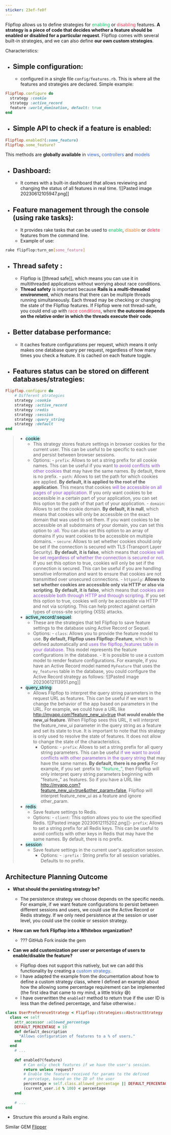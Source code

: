 ```yaml
---
sticker: 23ef-fe0f
---
```

Flipflop allows us to define strategies for <span style='color:#20bf6b'>enabling</span> or <span style='color:#eb3b5a'>disabling</span> features. **A strategy is a piece of code that decides whether a feature should be enabled or disabled for a particular request**. Flipflop comes with several built-in strategies, and we can also define **our own custom strategies**.

Characteristics:

- ## Simple configuration: 
	- configured in a single file `config/features.rb`. This is where all the features and strategies are declared. Simple example:
```rb
Flipflop.configure do
  strategy :cookie
  strategy :active_record
  feature :world_domination, default: true
end
```

- ## Simple API to check if a feature is enabled:
```rb
Flipflop.enabled?(:some_feature)  
Flipflop.some_feature?            
```
This methods are **globally available** in <span style='color:#3867d6'>views</span>, <span style='color:#3867d6'>controllers</span> and <span style='color:#3867d6'>models</span>

- ## Dashboard: 
	- It comes with a built-in dashboard that allows reviewing and changing the status of all features in real time.
![[Pasted image 20230612105947.png]]

- ## Feature management through the console (using rake tasks): 
	- It provides rake tasks that can be used to <span style='color:#20bf6b'>enable</span>, <span style='color:#fa8231'>disable</span> or <span style='color:#eb3b5a'>delete</span> features from the command line. 
	- Example of use:
```bash
rake flipflop:turn_on[some_feature]
```

- ## Thread safety : 
	- Flipflop is [[thread safe]], which means you can use it in multithreaded applications without worrying about race conditions.
	- **Thread safety** is important because **Rails is a multi-threaded environment**, which means that there can be multiple threads running simultaneously. Each thread may be checking or changing the state of the Flipflop features. 
	  If Flipflop were not thread-safe, you could end up with <span style='color:#eb3b5a'>race conditions</span>, where **the outcome depends on the relative order in which the threads execute their code**. 

- ## Better database performance:
	- It caches feature configurations per request, which means it only makes one database query per request, regardless of how many times you check a feature. It is cached on each feature toggle.

- ## Features status can be stored on different databases/strategies:
```rb
Flipflop.configure do 
	# Different strategies
	strategy :cookie
	strategy :active_record
	strategy :redis
	strategy :session
	strategy :query_string
	strategy :default 
end
```

> - <mark style='background:#ABF7F7A6'>cookie</mark>:
> 	- This strategy stores feature settings in browser cookies for the current user. This can be useful to be specific to each user and persist between browser sessions.
> 	- Options:
> 			- `prefix`: Allows to set a string prefix for all cookie names. This can be useful if you want <span style='color:#8854d0'>to avoid conflicts with other cookies</span> that may have the same names. By default, there is no prefix.
> 			- `path`: Allows to set the path for which cookies are applied. **By default, it is applied to the root of the application**. This means that cookies <span style='color:#8854d0'>will be accessible on all pages of your application</span>. If you only want cookies to be accessible in a certain part of your application, you can set this option to the path of that part of your application.
> 			- `domain`: Allows to set the cookie domain. **By default, it is null**, which means that cookies will only be accessible on the exact domain that was used to set them. If you want cookies to be accessible on all subdomains of your domain, you can set this option to <span style='color:#8854d0'>:all</span>. You can also set this option to an array of domains if you want cookies to be accessible on multiple domains.
> 			- `secure`: Allows to set whether cookies should only be set if the connection is secured with TLS (Transport Layer Security). **By default, it is false**, which means that <span style='color:#8854d0'>cookies will be set regardless of whether the connection is secured or not</span>. If you set this option to true, cookies will only be set if the connection is secured. This can be useful if you are handling sensitive information and want to ensure that cookies are not transmitted over unsecured connections.
> 			- `httponly`: **Allows to set whether cookies are accessible only via HTTP or also via scripting**. **By default, it is false**, which means that <span style='color:#8854d0'>cookies are accessible both through HTTP and through scripting</span>. If you set this option to true, cookies will only be accessible via HTTP and not via scripting. This can help protect against certain types of cross-site scripting (XSS) attacks.
> - <mark style='background:#ABF7F7A6'>active_record/:sequel</mark>: 
> 	- These are the strategies that tell Flipflop to save feature settings to the database using Active Record or Sequel.
> 	- Options:
> 			- `class`: Allows you to provide the feature model to use. **By default, Flipflop uses Flipflop::Feature**, which is defined automatically and <span style='color:#8854d0'>uses the flipflop_features table in your database</span>. This model represents the feature configurations in the database.
> 			- It is possible to use a custom model to render feature configurations. For example, if you have an Active Record model named `MyFeature` that uses the `my_features` table in the database, you could configure the Active Record strategy as follows:
> 			![[Pasted image 20230612113951.png]]
>- <mark style='background:#ABF7F7A6'>query_string</mark>: 
>	- Allows Flipflop to interpret the query string parameters in the request URL as features. This can be useful if we want to change the behavior of the app based on parameters in the URL.
>	  For example, we could have a URL like http://myapp.com?feature_new_ui=true **that would enable the new_ui feature**. When Flipflop sees this URL, it will interpret the feature_new_ui parameter in the query string as a feature and set its state to true.
>	  It is important to note that this strategy is only used to resolve the state of features. It does not allow to change the state of the characteristics. 
>	  - Options:
>			  - `prefix`: Allows to set a string prefix for all query string parameters. This can be useful <span style='color:#8854d0'>if we want to avoid conflicts with other parameters in the query string</span> that may have the same names. **By default, there is no prefix**
>			    For example, if you set :prefix to <span style='color:#20bf6b'>"feature_"</span>, then Flipflop will only interpret query string parameters beginning with "feature_" as features. So if you have a URL like http://myapp.com?feature_new_ui=true&other_param=false, Flipflop will interpret feature_new_ui as a feature and ignore other_param.
>- <mark style='background:#ABF7F7A6'>redis</mark>:
>	- Save feature settings to Redis.
>	- Options:
>			- `client`: This option allows you to use the specified Redis.				![[Pasted image 20230612115202.png]]- `prefix`: Allows to set a string prefix for all Redis keys. This can be useful to avoid conflicts with other keys in Redis that may have the same names. By default, there is no prefix.
>- <mark style='background:#ABF7F7A6'>session</mark>:
>	- Save feature settings in the current user's application session.
>		- Options:
>				- `:prefix` : String prefix for all session variables. Defaults to no prefix.





## Architecture Planning Outcome 

* **What should the persisting strategy be?** 
	* The persistence strategy we choose depends on the specific needs. For example, if we want feature configurations to persist between different sessions and users, we could use the Active Record or Redis strategy. If we only need persistence at the session or user level, you could use the cookie or session strategy.

* **How can we fork Flipflop into a Whitebox organization?**
	* ??? GitHub Fork inside the gem

* **Can we add customization per user or percentage of users to enable/disable the feature?**
	* Flipflop does not support this natively, but we can add this functionality by creating a <span style='color:#3867d6'>custom strategy</span>.
	* I have adapted the example from the documentation about how to define a custom strategy class, where I defined an example about how the allowing some percentage requirement can be implemented (the first idea that came to my mind, a little tricky 😅)
	* I have overwritten the `enabled?` method to return true if the user ID is less than the defined percentage, and false otherwise.:
```rb
class UserPreferenceStrategy < Flipflop::Strategies::AbstractStrategy
  class << self
	attr_accessor :allowed_percentage
	DEFAULT_PERCENTAGE = 10
    def default_description
      "Allows configuration of features to a % of users."
    end
  end
	# ...
	 
	def enabled?(feature) 
		# Can only check features if we have the user's session. 
		return unless request? 
		# Enable the feature received for params to the defined
		# percetage, based on the ID of the user
		percentage = self.class.allowed_percentage || DEFAULT_PERCENTAGE
		(current_user.id % 100) < percentage
	end 
	
	# ...
end 
```

* Structure this around a Rails engine.



Similar GEM [Flipper](https://github.com/jnunemaker/flipper)

